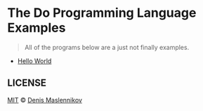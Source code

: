 # The Do Programming Language Examples
> All of the programs below are a just not finally examples.

* [Hello World](./hello_world)

## LICENSE
[MIT](./LICENSE "The MIT License") © [Denis Maslennikov](https://github.com/nof1000 "Author")

